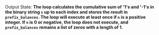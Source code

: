 Output State: **The loop calculates the cumulative sum of '1's and '-1's in the binary string `s` up to each index and stores the result in `prefix_balances`. The loop will execute at least once if `n` is a positive integer. If `n` is 0 or negative, the loop does not execute, and `prefix_balances` remains a list of zeros with a length of 1.**
